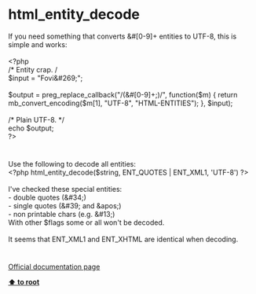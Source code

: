 # html_entity_decode




<div class="phpcode"><span class="html">
If you need something that converts &amp;#[0-9]+ entities to UTF-8, this is simple and works:
<br>
<br><span class="default">&lt;?php
<br></span><span class="comment">/* Entity crap. /
<br>$input = &quot;Fovi&amp;#269;&quot;;
<br>
<br>$output = preg_replace_callback(&quot;/(&amp;#[0-9]+;)/&quot;, function($m) { return mb_convert_encoding($m[1], &quot;UTF-8&quot;, &quot;HTML-ENTITIES&quot;); }, $input);
<br>
<br>/* Plain UTF-8. */
<br></span><span class="keyword">echo </span><span class="default">$output</span><span class="keyword">;
<br></span><span class="default">?&gt;</span>
</span>
</div>
  

#


<div class="phpcode"><span class="html">
Use the following to decode all entities:<br><span class="default">&lt;?php html_entity_decode</span><span class="keyword">(</span><span class="default">$string</span><span class="keyword">, </span><span class="default">ENT_QUOTES </span><span class="keyword">| </span><span class="default">ENT_XML1</span><span class="keyword">, </span><span class="string">&apos;UTF-8&apos;</span><span class="keyword">) </span><span class="default">?&gt;<br></span><br>I&apos;ve checked these special entities: <br>- double quotes (&amp;#34;)<br>- single quotes (&amp;#39; and &amp;apos;) <br>- non printable chars (e.g. &amp;#13;)<br>With other $flags some or all won&apos;t be decoded.<br><br>It seems that ENT_XML1 and ENT_XHTML are identical when decoding.</span>
</div>
  

#

[Official documentation page](https://www.php.net/manual/en/function.html-entity-decode.php)

**[⬆ to root](/)**